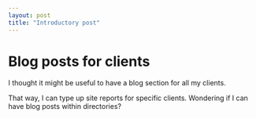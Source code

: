```yaml
---
layout: post
title: "Introductory post"
---
```


# Blog posts for clients

I thought it might be useful to have a blog section for all my clients. 

That way, I can type up site reports for specific clients. Wondering if I can have blog posts within directories?
